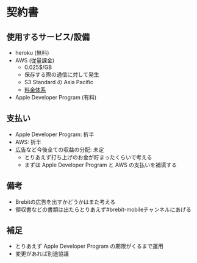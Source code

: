 # 契約書

## 使用するサービス/設備

- heroku (無料)
- AWS (従量課金)
  - 0.025$/GB
  - 保存する際の通信に対して発生
  - S3 Standard の Asia Pacific
  - [料金体系](https://aws.amazon.com/jp/s3/pricing/)
- Apple Developer Program (有料)

## 支払い

- Apple Developer Program: 折半
- AWS: 折半
- 広告など今後全ての収益の分配: 未定
    - とりあえず打ち上げのお金が貯まったくらいで考える
    - まずは Apple Developer Program と AWS の支払いを補填する

## 備考

- Brebitの広告を出すかどうかはまた考える
- 領収書などの書類は出たらとりあえず#brebit-mobileチャンネルにあげる

## 補足

- とりあえず Apple Developer Program の期限がくるまで運用
- 変更があれば別途協議
